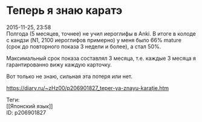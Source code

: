 Теперь я знаю каратэ
=====================

   
 2015-11-25, 23:58   
  Полгода (5 месяцев, точнее) не учил иероглифы в Anki. В итоге в колоде с кандзи (N1, 2100 иероглифов примерно) у меня было 66% mature (срок до повторного показа 3 недели и более), а стал 50%.   
   
 Максимальный срок показа составлял 3 месяца, т.е. каждые 3 месяца я гарантированно вижу каждую карточку.   
   
 Вот только не знаю, сильная эта потеря или нет.   
    
 <https://diary.ru/~zHz00/p206901827_teper-ya-znayu-karatje.htm>   
   
 Теги:   
 [[Японский язык]]   
 ID: p206901827